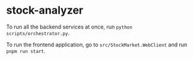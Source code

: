 # stock-analyzer

To run all the backend services at once, run `python scripts/orchestrator.py`.

To run the frontend application, go to `src/StockMarket.WebClient` and run `pnpm run start`.
